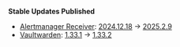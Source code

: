 **Stable Updates Published**

* [Alertmanager Receiver](https://github.com/metio/matrix-alertmanager-receiver): [2024.12.18](https://github.com/metio/matrix-alertmanager-receiver/releases/tag/2024.12.18) -> [2025.2.9](https://github.com/metio/matrix-alertmanager-receiver/releases/tag/2025.2.9)
* [Vaultwarden](https://github.com/dani-garcia/vaultwarden): [1.33.1](https://github.com/dani-garcia/vaultwarden/releases/tag/1.33.1) -> [1.33.2](https://github.com/dani-garcia/vaultwarden/releases/tag/1.33.2)
